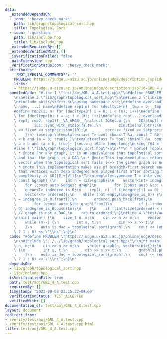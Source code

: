 ```yaml
---
data:
  _extendedDependsOn:
  - icon: ':heavy_check_mark:'
    path: lib/graph/topological_sort.hpp
    title: Topological Sort
  - icon: ':question:'
    path: lib/include.hpp
    title: lib/include.hpp
  _extendedRequiredBy: []
  _extendedVerifiedWith: []
  _isVerificationFailed: false
  _pathExtension: cpp
  _verificationStatusIcon: ':heavy_check_mark:'
  attributes:
    '*NOT_SPECIAL_COMMENTS*': ''
    PROBLEM: https://judge.u-aizu.ac.jp/onlinejudge/description.jsp?id=GRL_4_A
    links:
    - https://judge.u-aizu.ac.jp/onlinejudge/description.jsp?id=GRL_4_A
  bundledCode: "#line 1 \"test/aoj/GRL_4_A.test.cpp\"\n#define PROBLEM \"https://judge.u-aizu.ac.jp/onlinejudge/description.jsp?id=GRL_4_A\"\
    \n\n#line 2 \"lib/graph/topological_sort.hpp\"\n\n#line 2 \"lib/include.hpp\"\n\
    \n#include <bits/stdc++.h>\nusing namespace std;\n#define overload3(_1, _2, _3,\
    \ name, ...) name\n#define rep1(n) for (decltype(n) _tmp = 0; _tmp < (n); _tmp++)\n\
    #define rep2(i, n) for (decltype(n) i = 0; i < (n); i++)\n#define rep3(i, a, b)\
    \ for (decltype(b) i = a; i < (b); i++)\n#define rep(...) overload3(__VA_ARGS__,\
    \ rep3, rep2, rep1)(__VA_ARGS__)\nstruct IOSetup {\n    IOSetup() noexcept {\n\
    \        ios::sync_with_stdio(false);\n        cin.tie(nullptr);\n        cout\
    \ << fixed << setprecision(10);\n        cerr << fixed << setprecision(10);\n\
    \    }\n} iosetup;\ntemplate<class T> bool chmax(T &a, const T &b) { return a\
    \ < b and (a = b, true); }\ntemplate<class T> bool chmin(T &a, const T &b) { return\
    \ a > b and (a = b, true); }\nusing i64 = long long;\nusing f64 = long double;\n\
    #line 4 \"lib/graph/topological_sort.hpp\"\n\n/**\n * @brief Topological Sort\n\
    \ * @note For any graph, it is an equivalence that topological sorting is possible\
    \ and that the graph is a DAG.\n * @note This implementation returns an empty\
    \ vector when the topological sort fails (<=> the given graph is not a DAG).\n\
    \ * @note This implementation makes use of breadth-first search and the property\
    \ that vertices with zero indegree are placed first after sorting.\n * @note The\
    \ complexity is $O(|E|+|V|)$\n*/\n\ntemplate<typename T = int> vector<T> topological_sort(vector<vector<T>>\
    \ const &graph) {\n    int n = size(graph);\n    vector<int> indegree(n, 0);\n\
    \    for (const auto &edges: graph)\n        for (const auto &to: edges) indegree[to]++;\n\
    \    queue<T> indegree_is_0;\n    rep(i, n) if (indegree[i] == 0) indegree_is_0.push(i);\n\
    \    vector<T> ordered{};\n    while (not empty(indegree_is_0)) {\n        T from\
    \ = indegree_is_0.front();\n        ordered.push_back(from);\n        indegree_is_0.pop();\n\
    \        for (const auto &to: graph[from])\n            if (--indegree[to] ==\
    \ 0) indegree_is_0.push(to);\n    }\n    if ((int)size(ordered) < n) return {};\
    \ // graph is not a DAG.\n    return ordered;\n}\n#line 4 \"test/aoj/GRL_4_A.test.cpp\"\
    \n\nint main() {\n    size_t n, m;\n    cin >> n >> m;\n    vector graph(n, vector<int>{});\n\
    \    while (m--) {\n        int s, t;\n        cin >> s >> t;\n        graph[s].push_back(t);\n\
    \    }\n    auto is_dag = topological_sort(graph);\n    cout << (empty(is_dag)\
    \ ? 1 : 0) << \"\\n\";\n}\n"
  code: "#define PROBLEM \"https://judge.u-aizu.ac.jp/onlinejudge/description.jsp?id=GRL_4_A\"\
    \n\n#include \"../../lib/graph/topological_sort.hpp\"\n\nint main() {\n    size_t\
    \ n, m;\n    cin >> n >> m;\n    vector graph(n, vector<int>{});\n    while (m--)\
    \ {\n        int s, t;\n        cin >> s >> t;\n        graph[s].push_back(t);\n\
    \    }\n    auto is_dag = topological_sort(graph);\n    cout << (empty(is_dag)\
    \ ? 1 : 0) << \"\\n\";\n}\n"
  dependsOn:
  - lib/graph/topological_sort.hpp
  - lib/include.hpp
  isVerificationFile: true
  path: test/aoj/GRL_4_A.test.cpp
  requiredBy: []
  timestamp: '2021-09-08 23:15:27+09:00'
  verificationStatus: TEST_ACCEPTED
  verifiedWith: []
documentation_of: test/aoj/GRL_4_A.test.cpp
layout: document
redirect_from:
- /verify/test/aoj/GRL_4_A.test.cpp
- /verify/test/aoj/GRL_4_A.test.cpp.html
title: test/aoj/GRL_4_A.test.cpp
---
```

